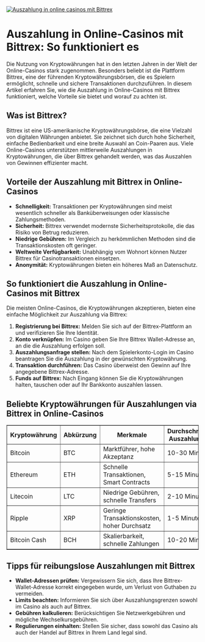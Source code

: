 [![Auszahlung in online casinos mit Bittrex](https://123-caf.pages.dev/gitsignup.png)](https://vrmoo.ru/Bt82HjjY)

<h1>Auszahlung in Online-Casinos mit Bittrex: So funktioniert es</h1>  <p>Die Nutzung von Kryptowährungen hat in den letzten Jahren in der Welt der Online-Casinos stark zugenommen. Besonders beliebt ist die Plattform Bittrex, eine der führenden Kryptowährungsbörsen, die es Spielern ermöglicht, schnelle und sichere Transaktionen durchzuführen. In diesem Artikel erfahren Sie, wie die Auszahlung in Online-Casinos mit Bittrex funktioniert, welche Vorteile sie bietet und worauf zu achten ist.</p>  <h2>Was ist Bittrex?</h2> <p>Bittrex ist eine US-amerikanische Kryptowährungsbörse, die eine Vielzahl von digitalen Währungen anbietet. Sie zeichnet sich durch hohe Sicherheit, einfache Bedienbarkeit und eine breite Auswahl an Coin-Paaren aus. Viele Online-Casinos unterstützen mittlerweile Auszahlungen in Kryptowährungen, die über Bittrex gehandelt werden, was das Auszahlen von Gewinnen effizienter macht.</p>  <h2>Vorteile der Auszahlung mit Bittrex in Online-Casinos</h2> <ul>   <li><strong>Schnelligkeit:</strong> Transaktionen per Kryptowährungen sind meist wesentlich schneller als Banküberweisungen oder klassische Zahlungsmethoden.</li>   <li><strong>Sicherheit:</strong> Bittrex verwendet modernste Sicherheitsprotokolle, die das Risiko von Betrug reduzieren.</li>   <li><strong>Niedrige Gebühren:</strong> Im Vergleich zu herkömmlichen Methoden sind die Transaktionskosten oft geringer.</li>   <li><strong>Weltweite Verfügbarkeit:</strong> Unabhängig vom Wohnort können Nutzer Bittrex für Casinotransaktionen einsetzen.</li>   <li><strong>Anonymität:</strong> Kryptowährungen bieten ein höheres Maß an Datenschutz.</li> </ul>  <h2>So funktioniert die Auszahlung in Online-Casinos mit Bittrex</h2> <p>Die meisten Online-Casinos, die Kryptowährungen akzeptieren, bieten eine einfache Möglichkeit zur Auszahlung via Bittrex:</p> <ol>   <li><strong>Registrierung bei Bittrex:</strong> Melden Sie sich auf der Bittrex-Plattform an und verifizieren Sie Ihre Identität.</li>   <li><strong>Konto verknüpfen:</strong> Im Casino geben Sie Ihre Bittrex Wallet-Adresse an, an die die Auszahlung erfolgen soll.</li>   <li><strong>Auszahlungsanfrage stellen:</strong> Nach dem Spielerkonto-Login im Casino beantragen Sie die Auszahlung in der gewünschten Kryptowährung.</li>   <li><strong>Transaktion durchführen:</strong> Das Casino überweist den Gewinn auf Ihre angegebene Bittrex-Adresse.</li>   <li><strong>Funds auf Bittrex:</strong> Nach Eingang können Sie die Kryptowährungen halten, tauschen oder auf Ihr Bankkonto auszahlen lassen.</li> </ol>  <h2>Beliebte Kryptowährungen für Auszahlungen via Bittrex in Online-Casinos</h2> <table border="1" cellpadding="8" cellspacing="0" style="border-collapse: collapse; width: 100%;">   <thead>     <tr>       <th>Kryptowährung</th>       <th>Abkürzung</th>       <th>Merkmale</th>       <th>Durchschnittliche Auszahlungszeit</th>     </tr>   </thead>   <tbody>     <tr>       <td>Bitcoin</td>       <td>BTC</td>       <td>Marktführer, hohe Akzeptanz</td>       <td>10-30 Minuten</td>     </tr>     <tr>       <td>Ethereum</td>       <td>ETH</td>       <td>Schnelle Transaktionen, Smart Contracts</td>       <td>5-15 Minuten</td>     </tr>     <tr>       <td>Litecoin</td>       <td>LTC</td>       <td>Niedrige Gebühren, schnelle Transfers</td>       <td>2-10 Minuten</td>     </tr>     <tr>       <td>Ripple</td>       <td>XRP</td>       <td>Geringe Transaktionskosten, hoher Durchsatz</td>       <td>1-5 Minuten</td>     </tr>     <tr>       <td>Bitcoin Cash</td>       <td>BCH</td>       <td>Skalierbarkeit, schnelle Zahlungen</td>       <td>10-20 Minuten</td>     </tr>   </tbody> </table>  <h2>Tipps für reibungslose Auszahlungen mit Bittrex</h2> <ul>   <li><strong>Wallet-Adressen prüfen:</strong> Vergewissern Sie sich, dass Ihre Bittrex-Wallet-Adresse korrekt eingegeben wurde, um Verlust von Guthaben zu vermeiden.</li>   <li><strong>Limits beachten:</strong> Informieren Sie sich über Auszahlungsgrenzen sowohl im Casino als auch auf Bittrex.</li>   <li><strong>Gebühren kalkulieren:</strong> Berücksichtigen Sie Netzwerkgebühren und mögliche Wechselkursgebühren.</li>   <li><strong>Regulierungen einhalten:</strong> Stellen Sie sicher, dass sowohl das Casino als auch der Handel auf Bittrex in Ihrem Land legal sind.</li> </ul>